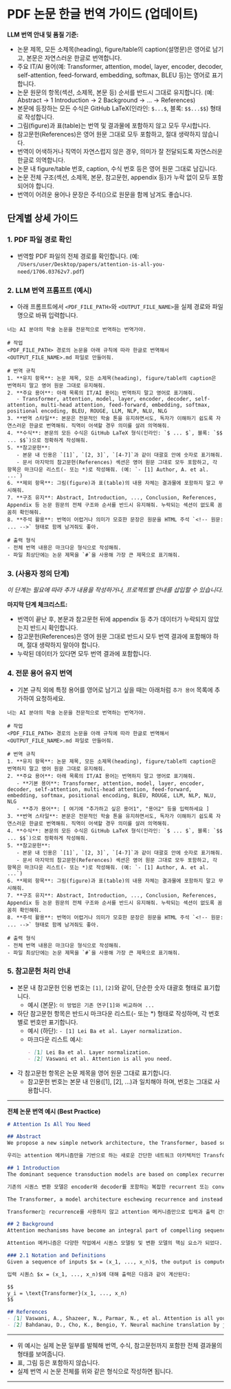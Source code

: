 

# PDF 논문 한글 번역 가이드 (업데이트)

**LLM 번역 안내 및 품질 기준:**
- 논문 제목, 모든 소제목(heading), figure/table의 caption(설명문)은 영어로 남기고, 본문은 자연스러운 한글로 번역합니다.
- 주요 IT/AI 용어(예: Transformer, attention, model, layer, encoder, decoder, self-attention, feed-forward, embedding, softmax, BLEU 등)는 영어로 표기합니다.
- 논문 원문의 항목(섹션, 소제목, 본문 등) 순서를 반드시 그대로 유지합니다. (예: Abstract → 1 Introduction → 2 Background → ... → References)
- 본문에 등장하는 모든 수식은 GitHub LaTeX(인라인: `$...$`, 블록: `$$...$$`) 형태로 작성합니다.
- 그림(figure)과 표(table)는 번역 및 결과물에 포함하지 않고 모두 무시합니다.
- 참고문헌(References)은 영어 원문 그대로 모두 포함하고, 절대 생략하지 않습니다.
- 번역이 어색하거나 직역이 자연스럽지 않은 경우, 의미가 잘 전달되도록 자연스러운 한글로 의역합니다.
- 논문 내 figure/table 번호, caption, 수식 번호 등은 영어 원문 그대로 남깁니다.
- 논문 전체 구조(섹션, 소제목, 본문, 참고문헌, appendix 등)가 누락 없이 모두 포함되어야 합니다.
- 번역이 어려운 용어나 문장은 주석(<!-- ... -->)으로 원문을 함께 남겨도 좋습니다.

## 단계별 상세 가이드

### 1. PDF 파일 경로 확인
- 번역할 PDF 파일의 전체 경로를 확인합니다. (예: `/Users/user/Desktop/papers/attention-is-all-you-need/1706.03762v7.pdf`)

### 2. LLM 번역 프롬프트 (예시)
- 아래 프롬프트에서 `<PDF_FILE_PATH>`와 `<OUTPUT_FILE_NAME>`을 실제 경로와 파일명으로 바꿔 입력합니다.

```
너는 AI 분야의 학술 논문을 전문적으로 번역하는 번역가야.

# 작업
<PDF_FILE_PATH> 경로의 논문을 아래 규칙에 따라 한글로 번역해서 <OUTPUT_FILE_NAME>.md 파일로 만들어줘.

# 번역 규칙
1. **유지 항목**: 논문 제목, 모든 소제목(heading), figure/table의 caption은 번역하지 말고 영어 원문 그대로 유지해줘.
2. **주요 용어**: 아래 목록의 IT/AI 용어는 번역하지 말고 영어로 표기해줘.
   - Transformer, attention, model, layer, encoder, decoder, self-attention, multi-head attention, feed-forward, embedding, softmax, positional encoding, BLEU, ROUGE, LLM, NLP, NLU, NLG
3. **번역 스타일**: 본문은 전문적인 학술 톤을 유지하면서도, 독자가 이해하기 쉽도록 자연스러운 한글로 번역해줘. 직역이 어색할 경우 의미를 살려 의역해줘.
4. **수식**: 본문의 모든 수식은 GitHub LaTeX 형식(인라인: `$ ... $`, 블록: `$$ ... $$`)으로 정확하게 작성해줘.
5. **참고문헌**:
   - 본문 내 인용은 `[1]`, `[2, 3]`, `[4-7]`과 같이 대괄호 안에 숫자로 표기해줘.
   - 문서 마지막의 참고문헌(References) 섹션은 영어 원문 그대로 모두 포함하고, 각 항목은 마크다운 리스트(- 또는 *)로 작성해줘. (예: `- [1] Author, A. et al. ...`)
6. **제외 항목**: 그림(figure)과 표(table)의 내용 자체는 결과물에 포함하지 말고 무시해줘.
7. **구조 유지**: Abstract, Introduction, ..., Conclusion, References, Appendix 등 논문 원문의 전체 구조와 순서를 반드시 유지해줘. 누락되는 섹션이 없도록 꼼꼼히 확인해줘.
8. **주석 활용**: 번역이 어렵거나 의미가 모호한 문장은 원문을 HTML 주석 `<!-- 원문: ... -->` 형태로 함께 남겨줘도 좋아.

# 출력 형식
- 전체 번역 내용은 마크다운 형식으로 작성해줘.
- 파일 최상단에는 논문 제목을 `#`을 사용해 가장 큰 제목으로 표기해줘.
```

### 3. (사용자 정의 단계)
*이 단계는 필요에 따라 추가 내용을 작성하거나, 프로젝트별 안내를 삽입할 수 있습니다.*

**마지막 단계 체크리스트:**
- 번역이 끝난 후, 본문과 참고문헌 뒤에 appendix 등 추가 데이터가 누락되지 않았는지 반드시 확인합니다.
- 참고문헌(References)은 영어 원문 그대로 반드시 모두 번역 결과에 포함해야 하며, 절대 생략하지 말아야 합니다.
- 누락된 데이터가 있다면 모두 번역 결과에 포함합니다.

### 4. 전문 용어 유지 번역
- 기본 규칙 외에 특정 용어를 영어로 남기고 싶을 때는 아래처럼 `추가 용어` 목록에 추가하여 요청하세요.

```
너는 AI 분야의 학술 논문을 전문적으로 번역하는 번역가야.

# 작업
<PDF_FILE_PATH> 경로의 논문을 아래 규칙에 따라 한글로 번역해서 <OUTPUT_FILE_NAME>.md 파일로 만들어줘.

# 번역 규칙
1. **유지 항목**: 논문 제목, 모든 소제목(heading), figure/table의 caption은 번역하지 말고 영어 원문 그대로 유지해줘.
2. **주요 용어**: 아래 목록의 IT/AI 용어는 번역하지 말고 영어로 표기해줘.
   - **기본 용어**: Transformer, attention, model, layer, encoder, decoder, self-attention, multi-head attention, feed-forward, embedding, softmax, positional encoding, BLEU, ROUGE, LLM, NLP, NLU, NLG
   - **추가 용어**: [ 여기에 "추가하고 싶은 용어1", "용어2" 등을 입력하세요 ]
3. **번역 스타일**: 본문은 전문적인 학술 톤을 유지하면서도, 독자가 이해하기 쉽도록 자연스러운 한글로 번역해줘. 직역이 어색할 경우 의미를 살려 의역해줘.
4. **수식**: 본문의 모든 수식은 GitHub LaTeX 형식(인라인: `$ ... $`, 블록: `$$ ... $$`)으로 정확하게 작성해줘.
5. **참고문헌**:
   - 본문 내 인용은 `[1]`, `[2, 3]`, `[4-7]`과 같이 대괄호 안에 숫자로 표기해줘.
   - 문서 마지막의 참고문헌(References) 섹션은 영어 원문 그대로 모두 포함하고, 각 항목은 마크다운 리스트(- 또는 *)로 작성해줘. (예: `- [1] Author, A. et al. ...`)
6. **제외 항목**: 그림(figure)과 표(table)의 내용 자체는 결과물에 포함하지 말고 무시해줘.
7. **구조 유지**: Abstract, Introduction, ..., Conclusion, References, Appendix 등 논문 원문의 전체 구조와 순서를 반드시 유지해줘. 누락되는 섹션이 없도록 꼼꼼히 확인해줘.
8. **주석 활용**: 번역이 어렵거나 의미가 모호한 문장은 원문을 HTML 주석 `<!-- 원문: ... -->` 형태로 함께 남겨줘도 좋아.

# 출력 형식
- 전체 번역 내용은 마크다운 형식으로 작성해줘.
- 파일 최상단에는 논문 제목을 `#`을 사용해 가장 큰 제목으로 표기해줘.
```

### 5. 참고문헌 처리 안내
- 본문 내 참고문헌 인용 번호는 `[1]`, `[2]`와 같이, 단순한 숫자 대괄호 형태로 표기합니다.
  - 예시 (본문): `이 방법은 기존 연구[1]와 비교하여 ...`
- 하단 참고문헌 항목은 반드시 마크다운 리스트(- 또는 *) 형태로 작성하며, 각 번호별로 번호만 표기합니다.
  - 예시 (하단): `- [1] Lei Ba et al. Layer normalization.`
  - 마크다운 리스트 예시:
    ```markdown
    - [1] Lei Ba et al. Layer normalization.
    - [2] Vaswani et al. Attention is all you need.
    ```
- 각 참고문헌 항목은 논문 제목을 영어 원문 그대로 표기합니다.
  - 참고문헌 번호는 본문 내 인용([1], [2], ...)과 일치해야 하며, 번호는 그대로 사용합니다.

---
**전체 논문 번역 예시 (Best Practice)**

```markdown
# Attention Is All You Need

## Abstract
We propose a new simple network architecture, the Transformer, based solely on attention mechanisms, dispensing with recurrence and convolutions entirely.

우리는 attention 메커니즘만을 기반으로 하는 새로운 간단한 네트워크 아키텍처인 Transformer를 제안한다. 이 구조는 recurrence와 convolution을 완전히 배제한다.

## 1 Introduction
The dominant sequence transduction models are based on complex recurrent or convolutional neural networks that include an encoder and a decoder.

기존의 시퀀스 변환 모델은 encoder와 decoder를 포함하는 복잡한 recurrent 또는 convolutional neural network에 기반한다.

The Transformer, a model architecture eschewing recurrence and instead relying entirely on an attention mechanism to draw global dependencies between input and output.

Transformer는 recurrence를 사용하지 않고 attention 메커니즘만으로 입력과 출력 간의 전역적 의존성을 학습한다.

## 2 Background
Attention mechanisms have become an integral part of compelling sequence modeling and transduction models in various tasks.

Attention 메커니즘은 다양한 작업에서 시퀀스 모델링 및 변환 모델의 핵심 요소가 되었다.

### 2.1 Notation and Definitions
Given a sequence of inputs $x = (x_1, ..., x_n)$, the output is computed as follows:

입력 시퀀스 $x = (x_1, ..., x_n)$에 대해 출력은 다음과 같이 계산된다:

$$
y_i = \text{Transformer}(x_1, ..., x_n)
$$

## References
- [1] Vaswani, A., Shazeer, N., Parmar, N., et al. Attention is all you need.
- [2] Bahdanau, D., Cho, K., Bengio, Y. Neural machine translation by jointly learning to align and translate.
```

---
- 위 예시는 실제 논문 일부를 발췌해 번역, 수식, 참고문헌까지 포함한 전체 결과물의 형태를 보여줍니다.
- 표, 그림 등은 포함하지 않습니다.
- 실제 번역 시 논문 전체를 위와 같은 형식으로 작성하면 됩니다.
---